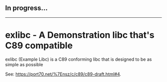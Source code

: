 ## In progress...
---
# exlibc - A Demonstration libc that's C89 compatible

exlibc (Example Libc) is a C89 conforming libc that is designed to be
as simple as possible

See:
https://port70.net/%7Ensz/c/c89/c89-draft.html#4.
